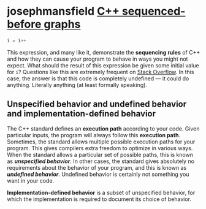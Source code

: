 # josephmansfield [C++ sequenced-before graphs](https://josephmansfield.uk/articles/c++-sequenced-before-graphs.html)

```C++
i = i++
```

This expression, and many like it, demonstrate the **sequencing rules** of C++ and how they can cause your program to behave in ways you might not expect. What should the result of this expression be given some initial value for `i`? Questions like this are extremely frequent on [Stack Overflow](https://stackoverflow.com/questions/tagged/c++). In this case, the answer is that this code is completely undefined — it could do anything. Literally anything (at least formally speaking).

## Unspecified behavior and undefined behavior and implementation-defined behavior

The C++ standard defines an **execution path** according to your code. Given particular inputs, the program will always follow this **execution path**. Sometimes, the standard allows multiple possible execution paths for your program. This gives compilers extra freedom to optimize in various ways. When the standard allows a particular set of possible paths, this is known as ***unspecified behavior***. In other cases, the standard gives absolutely no requirements about the behavior of your program, and this is known as ***undefined behavior***. Undefined behavior is certainly not something you want in your code.

**Implementation-defined behavior** is a subset of unspecified behavior, for which the implementation is required to document its choice of behavior.